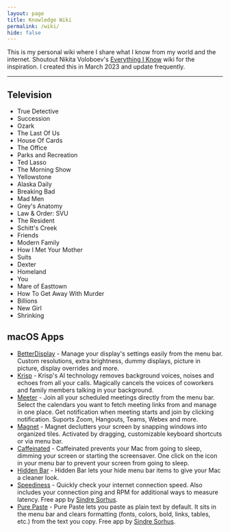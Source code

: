 ```yaml
---
layout: page
title: Knowledge Wiki
permalink: /wiki/
hide: false
---
```



This is my personal wiki where I share what I know from my world and the internet. Shoutout Nikita Voloboev's [Everything I Know](https://wiki.nikiv.dev) wiki for the inspiration. I created this in March 2023 and update frequently.

---

## Television

- True Detective
- Succession
- Ozark
- The Last Of Us
- House Of Cards
- The Office
- Parks and Recreation
- Ted Lasso
- The Morning Show
- Yellowstone
- Alaska Daily
- Breaking Bad
- Mad Men
- Grey's Anatomy
- Law & Order: SVU
- The Resident
- Schitt's Creek
- Friends
- Modern Family
- How I Met Your Mother
- Suits
- Dexter
- Homeland
- You
- Mare of Easttown
- How To Get Away With Murder
- Billions
- New Girl
- Shrinking



## macOS Apps

- [BetterDisplay](https://betterdisplay.pro/) - Manage your display's settings easily from the menu bar. Custom resolutions, extra brightness, dummy displays, picture in picture, display overrides and more.
- [Krisp](https://ref.krisp.ai/u/u506cad758) - Krisp's AI technology removes background voices, noises and echoes from all your calls. Magically cancels the voices of coworkers and family members talking in your background.
- [Meeter](https://apps.apple.com/us/app/meeter-for-zoom-teams-co/id1510445899) - Join all your scheduled meetings directly from the menu bar. Select the calendars you want to fetch meeting links from and manage in one place. Get notification when meeting starts and join by clicking notification. Suports Zoom, Hangouts, Teams, Webex and more.
- [Magnet](https://apps.apple.com/us/app/magnet/id441258766?mt=12) - Magnet declutters your screen by snapping windows into organized tiles. Activated by dragging, customizable keyboard shortcuts or via menu bar.
- [Caffeinated](https://apps.apple.com/us/app/caffeinated-anti-sleep-app/id1362171212?mt=12) - Caffeinated prevents your Mac from going to sleep, dimming your screen or starting the screensaver. One click on the icon in your menu bar to prevent your screen from going to sleep.
- [Hidden Bar](https://apps.apple.com/us/app/hidden-bar/id1452453066?mt=12) - Hidden Bar lets your hide menu bar items to give your Mac a cleaner look.
- [Speediness](https://apps.apple.com/us/app/speediness/id1596706466?mt=12) - Quickly check your internet connection speed. Also includes your connection ping and RPM for additional ways to measure latency. Free app by [Sindre Sorhus](https://sindresorhus.com). 
- [Pure Paste](https://apps.apple.com/us/app/pure-paste/id1611378436?mt=12) - Pure Paste lets you paste as plain text by default. It sits in the menu bar and clears formatting (fonts, colors, bold, links, tables, etc.) from the text you copy. Free app by [Sindre Sorhus](https://sindresorhus.com). 

